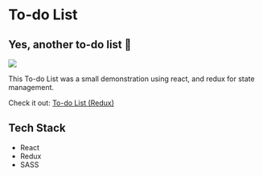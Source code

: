 # To-do List
## Yes, another to-do list :shrug:

![](to-do-list.gif)

This To-do List was a small demonstration using react, and redux for state management.  

Check it out: [To-do List (Redux)](https://to-do-list-kdj.netlify.app)

## Tech Stack 
* React 
* Redux
* SASS
